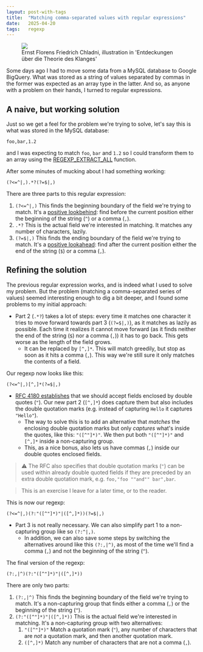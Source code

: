 ```yaml
---
layout: post-with-tags
title:  "Matching comma-separated values with regular expressions"
date:   2025-04-20
tags:   regexp
---
```

<figure>
	<img src="{% link assets/csv_regexp.png %}" class="article-image" style="object-position: 0% center" />
	<figcaption>Ernst Florens Friedrich Chladni, illustration in 'Entdeckungen über die Theorie des Klanges'</figcaption>
</figure>

Some days ago I had to move some data from a MySQL database to Google BigQuery. What was stored as a string of values separated by commas in the former was expected as an array type in the latter.
And so, as anyone with a problem on their hands, I turned to regular expressions.

## A naive, but working solution

Just so we get a feel for the problem we're trying to solve, let's say this is what was stored in the MySQL database:

```
foo,bar,1.2
```

and I was expecting to match `foo`, `bar` and `1.2` so I could transform them to an array using the [REGEXP_EXTRACT_ALL](https://cloud.google.com/bigquery/docs/reference/standard-sql/string_functions#regexp_extract_all) function.

After some minutes of mucking about I had something working:

```
(?<=^|,).*?(?=$|,)
```

There are three parts to this regular expression:

1. `(?<=^|,)` This finds the beginning boundary of the field we're trying to match. It's a [positive lookbehind](/2024/03/31/positive-and-negative-lookahead-and-lookbehind.html#-positive-lookbehind): find before the current position either the beginning of the string (`^`) or a comma (`,`). 
2. `.*?` This is the actual field we're interested in matching. It matches any number of characters, lazily. 
3. `(?=$|,)` This finds the ending boundary of the field we're trying to match. It's a [positive lookahead](/2024/03/31/positive-and-negative-lookahead-and-lookbehind.html#-positive-lookahead): find after the current position either the end of the string (`$`) or a comma (`,`).

## Refining the solution

The previous regular expression works, and is indeed what I used to solve my problem. But the problem (matching a comma-separated series of values) seemed interesting enough to dig a bit deeper, and I found some problems to my initial approach:

- Part 2 (`.*?`) takes a lot of steps: every time it matches one character it tries to move forward towards part 3 (`(?=$|,)`), as it matches as lazily as possible. Each time it realizes it cannot move forward (as it finds neither the end of the string (`$`) nor a comma (`,`)) it has to go back. This gets worse as the length of the field grows.
	- It can be replaced by `[^,]*`. This will match greedily, but stop as soon as it hits a comma (`,`). This way we're still sure it only matches the contents of a field.

Our regexp now looks like this:
```
(?<=^|,)[^,]*(?=$|,)
```

- [RFC 4180 establishes](https://www.rfc-editor.org/rfc/rfc4180#page-2) that we should accept fields enclosed by double quotes (`"`). Our new part 2 (`[^,]*`) does capture them but also includes the double quotation marks (e.g. instead of capturing `Hello` it captures `"Hello"`).
	- The way to solve this is to add an alternative that _matches_ the enclosing double quotation marks but only _captures_ what's inside the quotes, like this: `"([^"]*)"`. We then put both `"([^"]*)"` and `[^,]*` inside a non-capturing group.
	- This, as a nice bonus, also lets us have commas (`,`) inside our double quotes enclosed fields.

> ⚠ The RFC also specifies that double quotation marks (`"`) can be used within already double quoted fields if they are preceded by an extra double quotation mark, e.g. `foo,"foo ""and"" bar",bar`.

> This is an exercise I leave for a later time, or to the reader.

This is now our regexp:
```
(?<=^|,)(?:"([^"]*)"|([^,]*))(?=$|,)
```

- Part 3 is not really necessary. We can also simplify part 1 to a non-capturing group like so `(?:^|,)`.
	- In addition, we can also save some steps by switching the alternatives around like this `(?:,|^)`, as most of the time we'll find a comma (`,`) and not the beginning of the string (`^`).

The final version of the regexp:
```
(?:,|^)(?:"([^"]*)"|([^,]*))
```

There are only two parts:

1. `(?:,|^)` This finds the beginning boundary of the field we're trying to match. It's a non-capturing group that finds either a comma (`,`) or the beginning of the string (`^`).
2. `(?:"([^"]*)"|([^,]*))` This is the actual field we're interested in matching. It's a non-capturing group with two alternatives:
	1. `"([^"]*)"` Match a quotation mark (`"`), any number of characters that are *not* a quotation mark, and then another quotation mark.
	2. `([^,]*)` Match any number of characters that are not a comma (`,`).